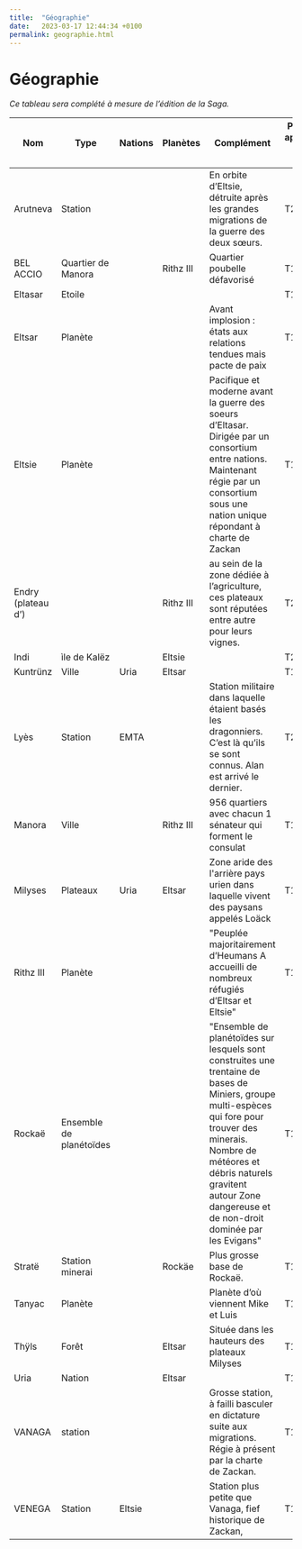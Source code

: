 ```yaml
---
title:  "Géographie"
date:   2023-03-17 12:44:34 +0100
permalink: geographie.html
---
```

# Géographie

_Ce tableau sera complété à mesure de l’édition de la Saga._


| Nom | Type | Nations | Planètes | Complément | Première apparition dans tome
| -- | -- | -- | -- | -- | --
| Arutneva | Station | | | En orbite d’Eltsie, détruite après les grandes migrations de la guerre des deux sœurs. | T2
| BEL ACCIO | Quartier de Manora | | Rithz III | Quartier poubelle défavorisé | T1
| Eltasar | Etoile | | | | T1
| Eltsar | Planète | | | Avant implosion : états aux relations tendues mais pacte de paix | T1
| Eltsie | Planète | | | Pacifique et moderne avant la guerre des soeurs d’Eltasar. Dirigée par un consortium entre nations. Maintenant régie par un consortium sous une nation unique répondant à charte de Zackan | T1
| Endry (plateau d’) | | | Rithz III | au sein de la zone dédiée à l’agriculture, ces plateaux sont réputées entre autre pour leurs vignes. | T2
| Indi | ìle de Kalëz | | Eltsie | | T2
| Kuntrünz | Ville | Uria | Eltsar | | T1
| Lyès | Station | EMTA | | Station militaire dans laquelle étaient basés les dragonniers. C’est là qu’ils se sont connus. Alan est arrivé le dernier. | T2
| Manora | Ville | | Rithz III | 956 quartiers avec chacun 1 sénateur qui forment le consulat | T1
| Milyses | Plateaux | Uria | Eltsar | Zone aride des l'arrière pays urien dans laquelle vivent des paysans appelés Loäck | T1
| Rithz III | Planète | | | "Peuplée majoritairement d’Heumans A accueilli de nombreux réfugiés d’Eltsar et Eltsie" | T1
| Rockaë | Ensemble de planétoïdes | | | "Ensemble de planétoïdes sur lesquels sont construites une trentaine de bases de Miniers, groupe multi-espèces qui fore pour trouver des minerais. Nombre de météores et débris naturels gravitent autour Zone dangereuse et de non-droit dominée par les Evigans" | T1
| Stratë | Station minerai | | Rockäe | Plus grosse base de Rockaë. | T1
| Tanyac | Planète | | | Planète d’où viennent Mike et Luis | T1
| Thÿls | Forêt | | Eltsar | Située dans les hauteurs des plateaux Milyses | T1
| Uria | Nation | | Eltsar | | T1
| VANAGA | station | | | Grosse station, à failli basculer en dictature suite aux migrations. Régie à présent par la charte de Zackan. | T1
| VENEGA | Station | Eltsie | | Station plus petite que Vanaga, fief historique de Zackan, | T1
